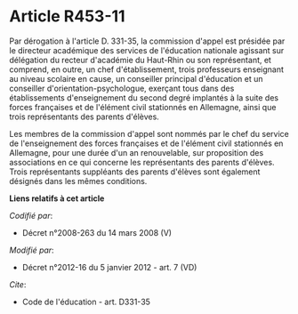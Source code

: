 # Article R453-11

Par dérogation à l'article D. 331-35, la commission d'appel est présidée par               le directeur académique des
services de l'éducation nationale agissant sur délégation du recteur d'académie du Haut-Rhin ou son représentant, et
comprend, en outre, un chef d'établissement, trois professeurs enseignant au niveau scolaire en cause, un conseiller
principal d'éducation et un conseiller d'orientation-psychologue, exerçant tous dans des établissements d'enseignement du
second degré implantés à la suite des forces françaises et de l'élément civil stationnés en Allemagne, ainsi que trois
représentants des parents d'élèves. 

Les membres de la commission d'appel sont nommés par le chef du service de l'enseignement des forces françaises et de
l'élément civil stationnés en Allemagne, pour une durée d'un an renouvelable, sur proposition des associations en ce qui
concerne les représentants des parents d'élèves. Trois représentants suppléants des parents d'élèves sont également désignés
dans les mêmes conditions.

**Liens relatifs à cet article**

_Codifié par_:

  - Décret n°2008-263 du 14 mars 2008 (V)

_Modifié par_:

  - Décret n°2012-16 du 5 janvier 2012 - art. 7 (VD)

_Cite_:

  - Code de l'éducation - art. D331-35
